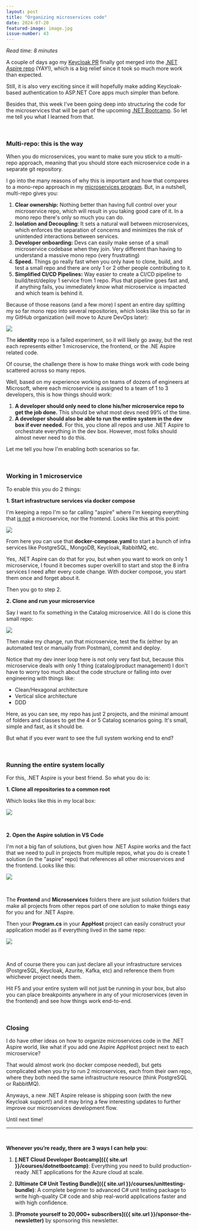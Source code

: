 ```yaml
---
layout: post
title: "Organizing microservices code"
date: 2024-07-20
featured-image: image.jpg
issue-number: 43
---
```


*Read time: 8 minutes*
​

A couple of days ago my [Keycloak PR](https://github.com/dotnet/aspire/pull/4289) finally got merged into the [.NET Aspire repo](https://github.com/dotnet/aspire) (YAY!), which is a big relief since it took so much more work than expected. 

Still, it is also very exciting since it will hopefully make adding Keycloak-based authentication to ASP.NET Core apps much simpler than before.

Besides that, this week I've been going deep into structuring the code for the microservices that will be part of the upcoming [.NET Bootcamp](https://juliocasal.com/courses/dotnetbootcamp). So let me tell you what I learned from that.

​

### **Multi-repo: this is the way**
When you do microservices, you want to make sure you stick to a multi-repo approach, meaning that you should store each microservice code in a separate git repository.

I go into the many reasons of why this is important and how that compares to a mono-repo approach in my [microservices program](https://dotnetmicroservices.com). But, in a nutshell, multi-repo gives you:

1.  <span>**Clear ownership:** Nothing better than having full control over your microservice repo, which will result in you taking good care of it. In a mono repo there's only so much you can do.</span>
2.  <span>**Isolation and Decoupling**: It sets a natural wall between microservices, which enforces the separation of concerns and minimizes the risk of unintended interactions between services.</span>
3.  <span>**Developer onboarding:** Devs can easily make sense of a small microservice codebase when they join. Very different than having to understand a massive mono repo (very frustrating)</span>
4.  <span>**Speed.** Things go really fast when you only have to clone, build, and test a small repo and there are only 1 or 2 other people contributing to it.</span>
5.  <span>**Simplified CI/CD Pipelines:** Way easier to create a CI/CD pipeline to build/test/deploy 1 service from 1 repo. Plus that pipeline goes fast and, if anything fails, you immediately know what microservice is impacted and which team is behind it.</span>

Because of those reasons (and a few more) I spent an entire day splitting my so far mono repo into several repositories, which looks like this so far in my GitHub organization (will move to Azure DevOps later):


![](/assets/images/2024-07-20/4ghDFAZYvbFtvU3CTR72ZN-obqQ7Qc4uriyE2EbQv8MUC.jpeg)

The **identity** repo is a failed experiment, so it will likely go away, but the rest each represents either 1 microservice, the frontend, or the .NE Aspire related code.

Of course, the challenge there is how to make things work with code being scattered across so many repos. 

Well, based on my experience working on teams of dozens of engineers at Microsoft, where each microservice is assigned to a team of 1 to 3 developers, this is how things should work:

1.  <span>**A developer should only need to clone his/her microservice repo to get the job done.** This should be what most devs need 99% of the time.</span>
2.  <span>**A developer should also be able to run the entire system in the dev box if ever needed.** For this, you clone all repos and use .NET Aspire to orchestrate everything in the dev box. However, most folks should almost never need to do this.</span>

Let me tell you how I'm enabling both scenarios so far.

​

### **Working in 1 microservice**
To enable this you do 2 things:

**1. Start infrastructure services via docker compose**

I'm keeping a repo I'm so far calling "aspire" where I'm keeping everything that <u>is not</u> a microservice, nor the frontend. Looks like this at this point:


![](/assets/images/2024-07-20/4ghDFAZYvbFtvU3CTR72ZN-7kSiJdWK1UsVuTNr9efsRC.jpeg)

From here you can use that **docker-compose.yaml** to start a bunch of infra services like PostgreSQL, MongoDB, Keycloak, RabbitMQ, etc.

Yes, .NET Aspire can do that for you, but when you want to work on only 1 microservice, I found it becomes super overkill to start and stop the 8 infra services I need after every code change. With docker compose, you start them once and forget about it.

Then you go to step 2.

**2. Clone and run your microservice**

Say I want to fix something in the Catalog microservice. All I do is clone this small repo:


![](/assets/images/2024-07-20/4ghDFAZYvbFtvU3CTR72ZN-tnKwH2NUmyunvE3v5qn4bA.jpeg)

Then make my change, run that microservice, test the fix (either by an automated test or manually from Postman), commit and deploy.

Notice that my dev inner loop here is not only very fast but, because this microservice deals with only 1 thing (catalog/product management) I don't have to worry too much about the code structure or falling into over engineering with things like:

*   <span>Clean/Hexagonal architecture</span>
*   <span>Vertical slice architecture</span>
*   <span>DDD</span>

Here, as you can see, my repo has just 2 projects, and the minimal amount of folders and classes to get the 4 or 5 Catalog scenarios going. It's small, simple and fast, as it should be.

But what if you ever want to see the full system working end to end?

​

### **Running the entire system locally**
For this, .NET Aspire is your best friend. So what you do is:

**1. Clone all repositories to a common root**

Which looks like this in my local box:


![](/assets/images/2024-07-20/4ghDFAZYvbFtvU3CTR72ZN-meLBe38FKiemHXGQeM2BQf.jpeg)

**​**

**2. Open the Aspire solution in VS Code**

I'm not a big fan of solutions, but given how .NET Aspire works and the fact that we need to pull in projects from multiple repos, what you do is create 1 solution (in the "aspire" repo) that references all other microservices and the frontend. Looks like this:


![](/assets/images/2024-07-20/4ghDFAZYvbFtvU3CTR72ZN-uEPyPremeCaYkrxfLLQynQ.jpeg)

​

The **Frontend** and **Microservices** folders there are just solution folders that make all projects from other repos part of one solution to make things easy for you and for .NET Aspire.

Then your **Program.cs** in your **AppHost** project can easily construct your application model as if everything lived in the same repo:


![](/assets/images/2024-07-20/4ghDFAZYvbFtvU3CTR72ZN-2g8KpscoZMw1QrZRdkrzN2.jpeg)

​

And of course there you can just declare all your infrastructure services (PostgreSQL, Keycloak, Azurite, Kafka, etc) and reference them from whichever project needs them.

Hit F5 and your entire system will not just be running in your box, but also you can place breakpoints anywhere in any of your microservices (even in the frontend) and see how things work end-to-end.

​

### **Closing**
I do have other ideas on how to organize microservices code in the .NET Aspire world, like what if you add one Aspire AppHost project next to each microservice? 

That would almost work (no docker compose needed), but gets complicated when you try to run 2 microservices, each from their own repo, where they both need the same infrastructure resource (think PostgreSQL or RabbitMQ).

Anyways, a new .NET Aspire release is shipping soon (with the new Keycloak support!) and it may bring a few interesting updates to further improve our microservices development flow.

Until next time!

---


<br/>


**Whenever you’re ready, there are 3 ways I can help you:**

1. **[.NET Cloud Developer Bootcamp]({{ site.url }}/courses/dotnetbootcamp)**: Everything you need to build production-ready .NET applications for the Azure cloud at scale.

2. **[Ultimate C# Unit Testing Bundle]({{ site.url }}/courses/unittesting-bundle)**: A complete beginner to advanced C# unit testing package to write high-quality C# code and ship real-world applications faster and with high confidence.

3. **[Promote yourself to 20,000+ subscribers]({{ site.url }}/sponsor-the-newsletter)** by sponsoring this newsletter.
